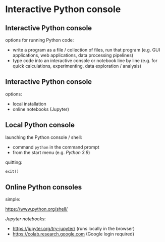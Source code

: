 # Interactive Python console

## Interactive Python console

options for running Python code:

- write a program as a file / collection of files, run that program (e.g. GUI applications, web applications, data processing pipelines)
- type code into an interactive console or notebook line by line (e.g. for quick calculations, experimenting, data exploration / analysis)

## Interactive Python console

options:

- local installation
- online notebooks (Jupyter)

## Local Python console

launching the Python console / shell:

- command `python` in the command prompt
- from the start menu (e.g. _Python 3.9_)

quitting:

```py
exit()
```

## Online Python consoles

simple:

https://www.python.org/shell/

_Jupyter notebooks_:

- https://jupyter.org/try-jupyter/ (runs locally in the browser)
- https://colab.research.google.com (Google login required)
